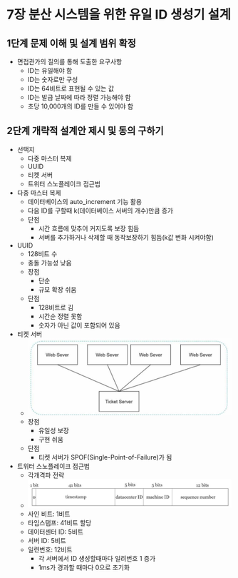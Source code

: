# 7장 분산 시스템을 위한 유일 ID 생성기 설계
## 1단계 문제 이해 및 설계 범위 확정
* 면접관가의 질의를 통해 도출한 요구사항
    - ID는 유일해야 함
    - ID는 숫자로만 구성
    - ID는 64비트로 표현될 수 있는 값
    - ID는 발급 날짜에 따라 정렬 가능해야 함
    - 초당 10,000개의 ID를 만들 수 있어야 함
## 2단계 개략적 설계안 제시 및 동의 구하기
* 선택지
    - 다중 마스터 복제
    - UUID
    - 티켓 서버
    - 트위터 스노플레이크 접근법
* 다중 마스터 복제
    - 데이터베이스의 auto_increment 기능 활용
    - 다음 ID를 구할때 k(데이터베이스 서버의 개수)만큼 증가
    - 단점
        - 시간 흐름에 맞추어 커지도록 보장 힘듬
        - 서버를 추가하거나 삭제할 때 동작보장하기 힘듬(k값 변화 시켜야함)
* UUID
    - 128비트 수
    - 충돌 가능성 낮음
    - 장점
        - 단순
        - 규모 확장 쉬움
    - 단점
        - 128비트로 김
        - 시간순 정렬 못함
        - 숫자가 아닌 값이 포함되어 있음
* 티켓 서버
    - ![](images/07/7-4.png)
    - 장점
        - 유일성 보장
        - 구현 쉬움
    - 단점
        - 티켓 서버가 SPOF(Single-Point-of-Failure)가 됨
* 트위터 스노플레이크 접근법
    - 각개격파 전략
    - ![](images/07/7-5.png)
    - 사인 비트: 1비트
    - 타임스탬프: 41비트 할당
    - 데이터센터 ID: 5비트
    - 서버 ID: 5비트
    - 일련번호: 12비트
        - 각 서버에서 ID 생성할때마다 일려번호 1 증가
        - 1ms가 경과할 때마다 0으로 초기화
